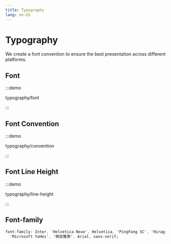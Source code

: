 ```yaml
---
title: Typography
lang: en-US
---
```


# Typography

We create a font convention to ensure the best presentation across different platforms.

## Font

:::demo

typography/font

:::

## Font Convention

:::demo

typography/convention

:::

## Font Line Height

:::demo

typography/line-height

:::

## Font-family

```css
font-family: Inter, 'Helvetica Neue', Helvetica, 'PingFang SC', 'Hiragino Sans GB',
  'Microsoft YaHei', '微软雅黑', Arial, sans-serif;
```
